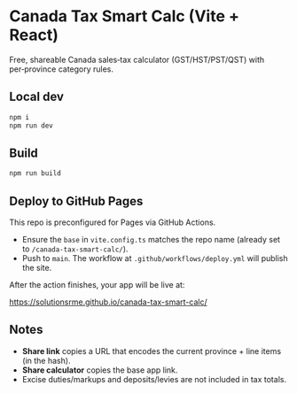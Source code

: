 # Canada Tax Smart Calc (Vite + React)

Free, shareable Canada sales‑tax calculator (GST/HST/PST/QST) with per‑province category rules.

## Local dev
```bash
npm i
npm run dev
```

## Build
```bash
npm run build
```

## Deploy to GitHub Pages
This repo is preconfigured for Pages via GitHub Actions.

- Ensure the `base` in `vite.config.ts` matches the repo name (already set to `/canada-tax-smart-calc/`).
- Push to `main`. The workflow at `.github/workflows/deploy.yml` will publish the site.

After the action finishes, your app will be live at:

https://solutionsrme.github.io/canada-tax-smart-calc/

## Notes
- **Share link** copies a URL that encodes the current province + line items (in the hash).
- **Share calculator** copies the base app link.
- Excise duties/markups and deposits/levies are not included in tax totals.
